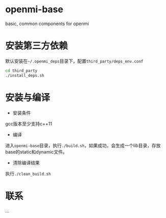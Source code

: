 # openmi-base 

basic, common components for openmi 

# 安装第三方依赖

默认安装在`~/.openmi_deps`目录下，配置`third_party/deps_env.conf`

```sh
cd third_party 
./install_deps.sh
```

# 安装与编译 

+ 安装条件

gcc版本至少支持c++11

+ 编译

进入`openmi-base`目录，执行`./build.sh`，如果成功，会生成一个lib目录，存放base的static和dynamic文件。

+ 清除编译结果

执行`./clean_build.sh`


# 联系

...
